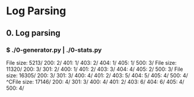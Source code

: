 # Log Parsing
## 0. Log parsing
### $ ./0-generator.py | ./0-stats.py 
File size: 5213/
200: 2/
401: 1/
403: 2/
404: 1/
405: 1/
500: 3/
File size: 11320/
200: 3/
301: 2/
400: 1/
401: 2/
403: 3/
404: 4/
405: 2/
500: 3/
File size: 16305/
200: 3/
301: 3/
400: 4/
401: 2/
403: 5/
404: 5/
405: 4/
500: 4/
^CFile size: 17146/
200: 4/
301: 3/
400: 4/
401: 2/
403: 6/
404: 6/
405: 4/
500: 4/